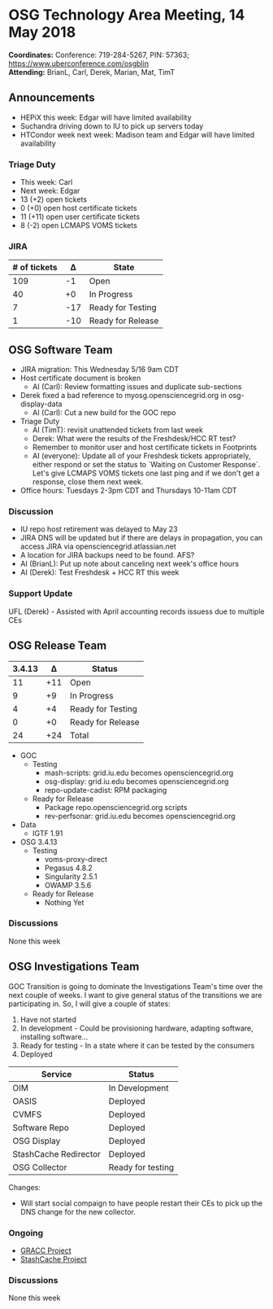 # OSG Technology Area Meeting, 14 May 2018

**Coordinates:** Conference: 719-284-5267, PIN: 57363; <https://www.uberconference.com/osgblin>  
**Attending:** BrianL, Carl, Derek, Marian, Mat, TimT


## Announcements

-   HEPiX this week: Edgar will have limited availability
-   Suchandra driving down to IU to pick up servers today
-   HTCondor week next week: Madison team and Edgar will have limited availability


### Triage Duty

-   This week: Carl
-   Next week: Edgar
-   13 (+2) open tickets
-   0 (+0) open host certificate tickets
-   11 (+11) open user certificate tickets
-   8 (-2) open LCMAPS VOMS tickets


### JIRA

| # of tickets | &Delta; | State             |
|------------ |------- |----------------- |
| 109          | -1      | Open              |
| 40           | +0      | In Progress       |
| 7            | -17     | Ready for Testing |
| 1            | -10     | Ready for Release |


## OSG Software Team

-   JIRA migration: This Wednesday 5/16 9am CDT
-   Host certificate document is broken  
    -   AI (Carl): Review formatting issues and duplicate sub-sections
-   Derek fixed a bad reference to myosg.opensciencegrid.org in osg-display-data  
    -   AI (Carl): Cut a new build for the GOC repo
-   Triage Duty  
    -   AI (TimT): revisit unattended tickets from last week
    -   Derek: What were the results of the Freshdesk/HCC RT test?
    -   Remember to monitor user and host certificate tickets in Footprints
    -   AI (everyone): Update all of your Freshdesk tickets appropriately,  
        either respond or set the status to \`Waiting on Customer Response\`.  
        Let's give LCMAPS VOMS tickets one last ping and if we don't get a response, close them next week.
-   Office hours: Tuesdays 2-3pm CDT and Thursdays 10-11am CDT


### Discussion

-   IU repo host retirement was delayed to May 23
-   JIRA DNS will be updated but if there are delays in propagation, you can access JIRA via opensciencegrid.atlassian.net
-   A location for JIRA backups need to be found. AFS?
-   AI (BrianL): Put up note about canceling next week's office hours
-   AI (Derek): Test Freshdesk + HCC RT this week


### Support Update

UFL (Derek) - Assisted with April accounting records issuess due to multiple CEs


## OSG Release Team


| 3.4.13 | &Delta; | Status            |
|------- |-------- |------------------ |
| 11     | +11     | Open              |
| 9      | +9      | In Progress       |
| 4      | +4      | Ready for Testing |
| 0      | +0      | Ready for Release |
| 24     | +24     | Total             |

-   GOC
    -   Testing
        -   mash-scripts: grid.iu.edu becomes opensciencegrid.org
        -   osg-display: grid.iu.edu becomes opensciencegrid.org
        -   repo-update-cadist: RPM packaging
    -   Ready for Release
        -   Package repo.opensciencegrid.org scripts
        -   rev-perfsonar: grid.iu.edu becomes opensciencegrid.org
-   Data
    -   IGTF 1.91
-   OSG 3.4.13
    -   Testing
        -   voms-proxy-direct
        -   Pegasus 4.8.2
        -   Singularity 2.5.1
        -   OWAMP 3.5.6
    -   Ready for Release
        -   Nothing Yet

### Discussions

None this week  


## OSG Investigations Team

GOC Transition is going to dominate the Investigations Team's time over the next couple of weeks.   I want to give general status of the transitions we are participating in.  So, I will give a couple of states:  

1.  Have not started
2.  In development - Could be provisioning hardware, adapting software, installing software&#x2026;
3.  Ready for testing - In a state where it can be tested by the consumers
4.  Deployed

| Service               | Status            |
|--------------------- |----------------- |
| OIM                   | In Development    |
| OASIS                 | Deployed          |
| CVMFS                 | Deployed          |
| Software Repo         | Deployed          |
| OSG Display           | Deployed          |
| StashCache Redirector | Deployed          |
| OSG Collector         | Ready for testing |

Changes:  

-   Will start social compaign to have people restart their CEs to pick up the DNS change for the new collector.


### Ongoing

-   [GRACC Project](https://jira.opensciencegrid.org/projects/GRACC/)
-   [StashCache Project](https://opensciencegrid.github.io/StashCache/)


### Discussions

None this week
